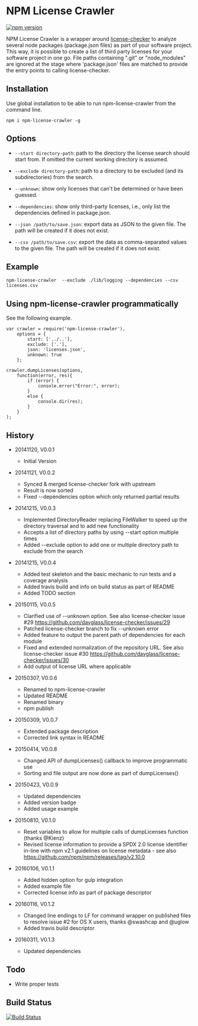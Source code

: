 NPM License Crawler
===================

[![npm version](https://badge.fury.io/js/npm-license-crawler.svg)](http://badge.fury.io/js/npm-license-crawler)

NPM License Crawler is a wrapper around [license-checker](https://github.com/davglass/license-checker) to analyze
several node packages (package.json files) as part of your software project. This way, it is possible to create a list
of third party licenses for your software project in one go. File paths containing ".git" or "node_modules" are ignored
at the stage where 'package.json' files are matched to provide the entry points to calling license-checker. 

Installation
------------

Use global installation to be able to run npm-license-crawler from the command line.

    npm i npm-license-crawler -g

Options
-------

* `--start directory-path`: path to the directory the license search should start from. 
    If omitted the current working directory is assumed.

* `--exclude directory-path`: path to a directory to be excluded (and its subdirectories) from the search.

* `--unknown`: show only licenses that can't be determined or have been guessed.

* `--dependencies`: show only third-party licenses, i.e., only list the dependencies defined in package.json.

* `--json /path/to/save.json`: export data as JSON to the given file. 
    The path will be created if it does not exist.

* `--csv /path/to/save.csv`: export the data as comma-separated values to the given file. 
    The path will be created if it does not exist.

Example
-------

    npm-license-crawler  --exclude ./lib/logging --dependencies --csv licenses.csv
    
Using npm-license-crawler programmatically
------------------------------------------

See the following example.

    var crawler = require('npm-license-crawler'),
        options = {
            start: ['../..'],
            exclude: ['.'],
            json: 'licenses.json',
            unknown: true
        };
    
    crawler.dumpLicenses(options,
        function(error, res){
            if (error) {
                console.error("Error:", error);
            }
            else {
                console.dir(res);
            }
        }
    );

History
-------

* 20141120, V0.0.1
    * Initial Version
    
* 20141121, V0.0.2
    * Synced & merged license-checker fork with upstream
    * Result is now sorted
    * Fixed --dependencies option which only returned partial results

* 20141215, V0.0.3
    * Implemented DirectoryReader replacing FileWalker to speed up the directory traversal and to add new functionality
    * Accepts a list of directory paths by using --start option multiple times
    * Added --exclude option to add one or multiple directory path to exclude from the search

* 20141215, V0.0.4
    * Added test skeleton and the basic mechanic to run tests and a coverage analysis
    * Added travis build and info on build status as part of README
    * Added TODO section

* 20150115, V0.0.5
    * Clarified use of --unknown option. See also license-checker issue #29 <https://github.com/davglass/license-checker/issues/29>
    * Patched license-checker branch to fix --unknown error
    * Added feature to output the parent path of dependencies for each module
    * Fixed and extended normalization of the repository URL. See also license-checker issue #30 <https://github.com/davglass/license-checker/issues/30>
    * Add output of license URL where applicable

* 20150307, V0.0.6
    * Renamed to npm-license-crawler
    * Updated README
    * Renamed binary
    * npm publish

* 20150309, V0.0.7
    * Extended package description
    * Corrected link syntax in README

* 20150414, V0.0.8
    * Changed API of dumpLicenses() callback to improve programmatic use 
    * Sorting and file output are now done as part of dumpLicenses()
    
* 20150423, V0.0.9
    * Updated dependencies
    * Added version badge
    * Added usage example
    
* 20150810, V0.1.0
    * Reset variables to allow for multiple calls of dumpLicenses function (thanks @Kienz)
    * Revised license information to provide a SPDX 2.0 license identifier in-line with npm v2.1 guidelines on 
      license metadata - see also https://github.com/npm/npm/releases/tag/v2.10.0

* 20160106, V0.1.1
    * Added hidden option for gulp integration
    * Added example file
    * Corrected license info as part of package descriptor
    
* 20160116, V0.1.2
    * Changed line endings to LF for command wrapper on published files to resolve 
      issue #2 for OS X users, thanks @swashcap and @uglow
    * Added travis build descriptor

* 20160311, V0.1.3
    * Updated dependencies

Todo
----

* Write proper tests


Build Status
------------

[![Build Status](https://travis-ci.org/mwittig/npm-license-crawler.png?branch=master)](https://travis-ci.org/mwittig/npm-license-crawler)